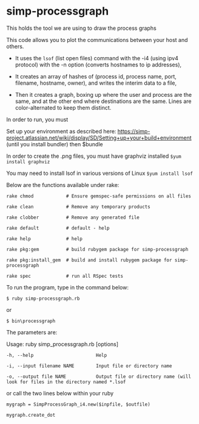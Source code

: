# simp-processgraph
This holds the tool we are using to draw the process graphs

This code allows you to plot the communications between your host and others.

* It uses the `lsof` (list open files) command with the -i4 (using ipv4 protocol) with the -n option (converts hostnames to ip addresses),

* It creates an array of hashes of (process id, process name, port, filename, hostname, owner),
and writes the interim data to a file,

* Then it creates a graph, boxing up where the user and process are the same, and at the other end where destinations are the same.
Lines are color-alternated to keep them distinct.


In order to run, you must

Set up your environment as described here:
https://simp-project.atlassian.net/wiki/display/SD/Setting+up+your+build+environment
(until you install bundler)
then
$bundle

In order to create the .png files, you must have graphviz installed
`$yum install graphviz`

You may need to install lsof in various versions of Linux
`$yum install lsof`

Below are the functions available under rake:

`rake chmod            # Ensure gemspec-safe permissions on all files`

`rake clean            # Remove any temporary products`

`rake clobber          # Remove any generated file`

`rake default          # default - help`

`rake help             # help`

`rake pkg:gem          # build rubygem package for simp-processgraph`

`rake pkg:install_gem  # build and install rubygem package for simp-processgraph`

`rake spec             # run all RSpec tests`




To run the program, type in the command below:

`$ ruby simp-processgraph.rb`

or

`$ bin\processgraph`

The parameters are:

Usage: ruby simp_processgraph.rb [options]


    -h, --help                       Help

    -i, --input filename NAME        Input file or directory name

    -o, --output file NAME           Output file or directory name (will look for files in the directory named *.lsof



or call the two lines below within your ruby

`mygraph = SimpProcessGraph_i4.new($inpfile, $outfile)`

`mygraph.create_dot`


